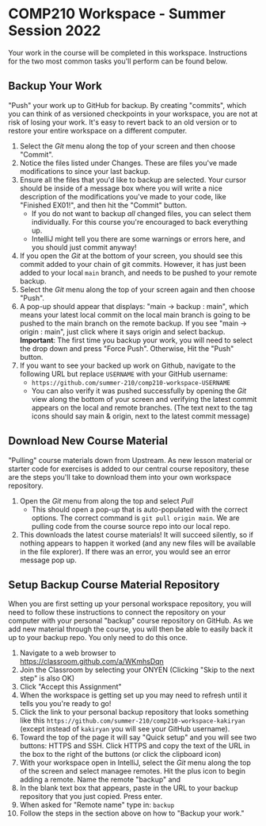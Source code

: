 # COMP210 Workspace - Summer Session 2022

Your work in the course will be completed in this workspace. Instructions for the two most common tasks you'll perform can be found below.

## Backup Your Work

"Push" your work up to GitHub for backup. By creating "commits", which you can think of as versioned checkpoints in your workspace, you are not at risk of losing your work. It's easy to revert back to an old version or to restore your entire workspace on a different computer.

1. Select the _Git_ menu along the top of your screen and then choose "Commit".
2. Notice the files listed under Changes. These are files you've made modifications to since your last backup.
3. Ensure all the files that you'd like to backup are selected. Your cursor should be inside of a message box where you will write a nice description of the modifications you've made to your code, like "Finished EX01!", and then hit the "Commit" button.
   - If you do not want to backup _all_ changed files, you can select them individually. For this course you're encouraged to back everything up.
   - IntelliJ might tell you there are some warnings or errors here, and you should just commit anyway!
5. If you open the _Git_ at the bottom of your screen, you should see this commit added to your chain of git commits. However, it has just been added to your local ``main`` branch, and needs to be pushed to your remote backup.
6. Select the _Git_ menu along the top of your screen again and then choose "Push".
7. A pop-up should appear that displays: "main -> backup : main", which means your latest local commit on the local main branch is going to be pushed to the main branch on the remote backup. If you see "main -> origin : main", just click where it says origin and select backup. **Important**: The first time you backup your work, you will need to select the drop down and press "Force Push". Otherwise, Hit the "Push" button.
8. If you want to see your backed up work on Github, navigate to the following URL but replace `USERNAME` with your GitHub username:
   - `https://github.com/summer-210/comp210-workspace-USERNAME`
   - You can also verify it was pushed successfully by opening the _Git_ view along the bottom of your screen and verifying the latest commit appears on the local and remote branches. (The text next to the tag icons should say main & origin, next to the latest commit message)

## Download New Course Material

"Pulling" course materials down from Upstream. As new lesson material or starter code for exercises is added to our central course repository, these are the steps you'll take to download them into your own workspace repository.

1. Open the _Git_ menu from along the top and select _Pull_ 
   - This should open a pop-up that is auto-populated with the correct options. The correct command is `git pull origin main`. We are pulling code from the course source repo into our local repo.
5. This downloads the latest course materials! It will succeed silently, so if nothing appears to happen it worked (and any new files will be available in the file explorer). If there was an error, you would see an error message pop up.

## Setup Backup Course Material Repository

When you are first setting up your personal workspace repository, you will need to follow these instructions to connect the repository on your computer with your personal "backup" course repository on GitHub. As we add new material through the course, you will then be able to easily back it up to your backup repo. You only need to do this once.

1. Navigate to a web browser to <https://classroom.github.com/a/WKmhsDqn>
2. Join the Classroom by selecting your ONYEN (Clicking "Skip to the next step" is also OK)
3. Click "Accept this Assignment"
4. When the workspace is getting set up you may need to refresh until it tells you you're ready to go!
5. Click the link to your personal backup repository that looks something like this `https://github.com/summer-210/comp210-workspace-kakiryan` (except instead of `kakiryan` you will see your GitHub username).
6. Toward the top of the page it will say "Quick setup" and you will see two buttons: HTTPS and SSH. Click HTTPS and copy the text of the URL in the box to the right of the buttons (or click the clipboard icon)
7. With your workspace open in IntelliJ, select the _Git_ menu along the top of the screen and select managee remotes. Hit the plus icon to begin adding a remote. Name the remote "backup" and 
10. In the blank text box that appears, paste in the URL to your backup repository that you just copied. Press enter.
11. When asked for "Remote name" type in: `backup`
12. Follow the steps in the section above on how to "Backup your work."
